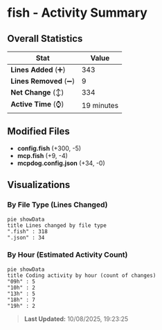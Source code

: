 # fish - Activity Summary 

## Overall Statistics

| Stat                   | Value                                                             |
| ---------------------- | ----------------------------------------------------------------- |
| **Lines Added** (➕)   | 343                                          |
| **Lines Removed** (➖) | 9                                        |
| **Net Change** (↕)    | 334                |
| **Active Time** (⌚)   | 19 minutes |


## Modified Files
- **config.fish** (+300, -5)
- **mcp.fish** (+9, -4)
- **mcpdog.config.json** (+34, -0)

## Visualizations

### By File Type (Lines Changed)

```mermaid
pie showData
title Lines changed by file type
".fish" : 318
".json" : 34
```

### By Hour (Estimated Activity Count)

```mermaid
pie showData
title Coding activity by hour (count of changes)
"09h" : 5
"10h" : 2
"13h" : 5
"18h" : 7
"19h" : 2
```


> **Last Updated:** 10/08/2025, 19:23:25